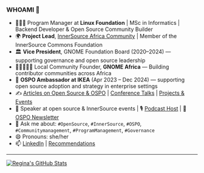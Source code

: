 ### WHOAMI 👋

- 👩🏽‍💻 Program Manager at **Linux Foundation** | MSc in Informatics | Backend Developer & Open Source Community Builder  
- 🌍 **Project Lead**, [InnerSource Africa Community](https://innersourcecommons.org/community/) | Member of the InnerSource Commons Foundation  
- 🏛️ **Vice President**, GNOME Foundation Board (2020–2024) — supporting governance and open source leadership  
- 🧑🏽‍🤝‍🧑🏽 Local Community Founder, **GNOME Africa** — Building contributor communities across Africa  
- 🧭 **OSPO Ambassador at IKEA** (Apr 2023 – Dec 2024) — supporting open source adoption and strategy in enterprise settings  
- ✍️ [Articles on Open Source & OSPO](opensource_and_ospo_articles.md) | [Conference Talks](talks.md) | [Projects & Events](projects_and_programs.md)  
- 🎤 Speaker at open source & InnerSource events | 🎙️ [Podcast Host](podcasts.md) | 📰 [OSPO Newsletter](https://www.linkedin.com/build-relation/newsletter-follow?entityUrn=7220392539630030848)  
- 💬 Ask me about: `#OpenSource`, `#InnerSource`, `#OSPO`, `#Communitymanagement`, `#ProgramManagement`, `#Governance`  
- 😄 Pronouns: she/her  
- 📫 [LinkedIn](https://www.linkedin.com/in/reginankenchor) | [Recommendations](recommendations_from_linkedin.md)

---


[![Regina's GitHub Stats](https://github-readme-stats.vercel.app/api?username=reginankenchor&show_icons=true&cache_seconds=1800)](https://github.com/anuraghazra/github-readme-stats)
